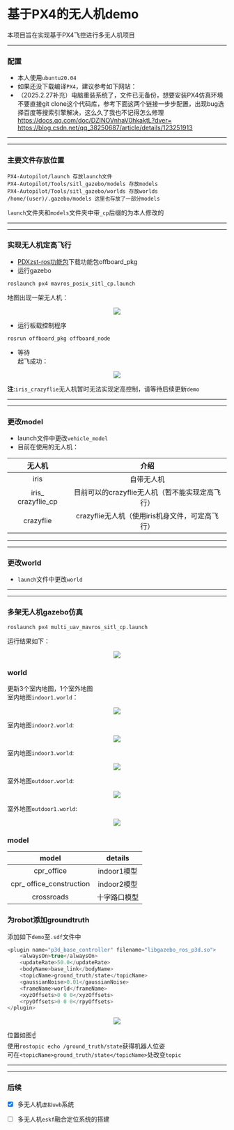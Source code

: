 # 基于PX4的无人机demo
本项目旨在实现基于PX4飞控进行多无人机项目  
***
### 配置
* 本人使用`ubuntu20.04`  
* 如果还没下载编译`PX4`，建议参考如下网站：
* （2025.2.27补充）电脑重装系统了，文件已无备份，想要安装PX4仿真环境不要直接git clone这个代码库，参考下面这两个链接一步步配置，出现bug选择百度等搜索引擎解决，这么久了我也不记得怎么修理   
https://docs.qq.com/doc/DZlNOVnhaV0hkaktL?dver=  
https://blog.csdn.net/qq_38250687/article/details/123251913
***
***
### 主要文件存放位置
```
PX4-Autopilot/launch 存放launch文件  
PX4-Autopilot/Tools/sitl_gazebo/models 存放models  
PX4-Autopilot/Tools/sitl_gazebo/worlds 存放worlds
/home/(user)/.gazebo/models 这里也存放了一部分models  
```
`launch`文件夹和`models`文件夹中带`_cp`后缀的为本人修改的  
***
***
### 实现无人机定高飞行
* [PDXzst-ros功能包](https://github.com/PDXzst/ros_ws/tree/main/catkin_ws/src)下载功能包offboard_pkg  
* 运行gazebo
```
roslaunch px4 mavros_posix_sitl_cp.launch
```
地图出现一架无人机：  
<div align="center">
  
![](photos/single_uav_sitl.png)
</div>

* 运行板载控制程序  
```
rosrun offboard_pkg offboard_node
```
* 等待  
起飞成功： 
<div align="center">
  
![](/photos/fly_success.png)
</div>

**注**:`iris_crazyflie`无人机暂时无法实现定高控制，请等待后续更新`demo`   
***
***
### 更改model
* launch文件中更改`vehicle_model`  
* 目前在使用的无人机：
<div align="center">
  
|无人机|介绍|
|:---:|:---:|
|iris|自带无人机|
|iris_ crazyflie_cp|目前可以的crazyflie无人机（暂不能实现定高飞行）|
|crazyflie|crazyflie无人机（使用iris机身文件，可定高飞行）|

</div>

***
***
### 更改world
* `launch`文件中更改`world`  
***
***
### 多架无人机gazebo仿真
```
roslaunch px4 multi_uav_mavros_sitl_cp.launch
```
运行结果如下：
<div align="center">
  
![](/photos/multi_uav_sitl.png)

</div>

### world
更新3个室内地图，1个室外地图  
室内地图`indoor1.world`：  

<div align="center">
  
![](/photos/indoor1截图.png)

</div>

室内地图`indoor2.world`:  

<div align="center">
  
![](/photos/indoor2截图.png)

</div>

室内地图`indoor3.world`:  

<div align="center">
  
![](/photos/indoor3截图.png)

</div>

室外地图`outdoor.world`:  

<div align="center">
  
![](/photos/outdoor截图.png)

</div>

室外地图`outdoor1.world`:  

<div align="center">
  
![](/photos/outdoor1截图.png)

</div>

### model

<div align="center">
  
|model|details|
|:---:|:---:|
|cpr_office|indoor1模型|
|cpr_ office_construction|indoor2模型|
|crossroads|十字路口模型 |

</div>

### 为robot添加groundtruth
添加如下`demo`至`.sdf`文件中  
```cpp
<plugin name="p3d_base_controller" filename="libgazebo_ros_p3d.so">
    <alwaysOn>true</alwaysOn>
    <updateRate>50.0</updateRate>
    <bodyName>base_link</bodyName>
    <topicName>ground_truth/state</topicName>
    <gaussianNoise>0.01</gaussianNoise>
    <frameName>world</frameName>
    <xyzOffsets>0 0 0</xyzOffsets>
    <rpyOffsets>0 0 0</rpyOffsets>
</plugin>
```

<div align="center">
  
![](/photos/groundture.png)

</div>


位置如图☝  
使用`rostopic echo /ground_truth/state`获得机器人位姿  
可在`<topicName>ground_truth/state</topicName>`处改变`topic`  

***
***
### 后续
- [X] 多无人机`虚拟uwb`系统
- [ ] 多无人机`eskf`融合定位系统的搭建


  
